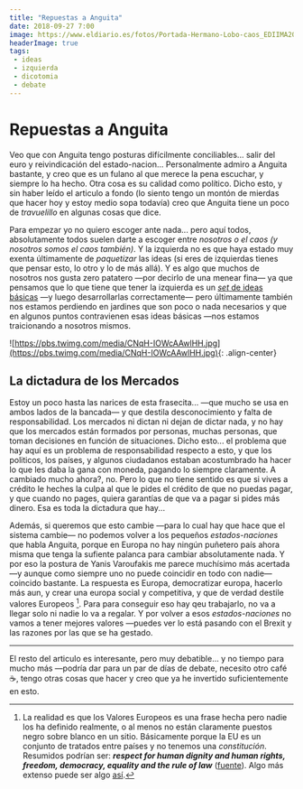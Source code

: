```yaml
---
title: "Repuestas a Anguita"
date: 2018-09-27 7:00
image: https://www.eldiario.es/fotos/Portada-Hermano-Lobo-caos_EDIIMA20180531_0444_21.jpg
headerImage: true 
tags: 
 - ideas
 - izquierda
 - dicotomia
 - debate
---
```


# Repuestas a Anguita

Veo que con Anguita tengo posturas difícilmente conciliables... salir del euro y reivindicación del estado-nacion... Personalmente admiro a Anguita bastante, y creo que es un fulano al que merece la pena escuchar, y siempre lo ha hecho. Otra cosa es su calidad como político. Dicho esto, y sin haber leído el articulo a fondo (lo siento tengo un montón de mierdas que hacer hoy y estoy medio sopa todavía) creo que Anguita tiene un poco de *travuelillo* en algunas cosas que dice. 

Para empezar yo no quiero escoger ante nada... pero aquí todos, absolutamente todos suelen darte a escoger entre _nosotros o el caos (y nosotros somos el caos también)_. Y la izquierda no es que haya estado muy exenta últimamente de _paquetizar_ las ideas (si eres de izquierdas tienes que pensar esto, lo otro y lo de más allá). Y es algo que muchos de nosotros nos gusta zero patatero —por decirlo de una menear fina— ya que pensamos que lo que tiene que tener la izquierda es un [_set_ de ideas básicas](/blog/2018/08/18/sobre-la-apertura-de-mentes-y-ideas/#el-dogma) —y luego desarrollarlas correctamente— pero últimamente también nos estamos perdiendo en jardines que son poco o nada necesarios y que en algunos puntos contravienen esas ideas básicas —nos estamos traicionando a nosotros mismos.  

![https://pbs.twimg.com/media/CNqH-IOWcAAwlHH.jpg](https://pbs.twimg.com/media/CNqH-IOWcAAwlHH.jpg){: .align-center}

## La dictadura de los Mercados

Estoy un poco hasta las narices de esta frasecita... —que mucho se usa en ambos lados de la bancada— y que destila desconocimiento y falta de responsabilidad. Los mercados ni dictan ni dejan de dictar nada, y no hay que los mercados están formados por personas, muchas personas, que toman decisiones en función de situaciones. Dicho esto... el problema que hay aquí es un problema de responsabilidad respecto a esto, y que los politicos, los países, y algunos ciudadanos estaban acostumbrado ha hacer lo que les daba la gana con moneda, pagando lo siempre claramente. A cambiado mucho ahora?, no. Pero lo que no tiene sentido es que si vives a crédito le heches la culpa al que le pides el crédito de que no puedas pagar, y que cuando no pages, quiera garantías de que va a pagar si pides más dinero.  Esa es toda la dictadura que hay... 

Además, si queremos que esto cambie —para lo cual hay que hace que el sistema cambie— no podemos volver a los pequeños _estados-naciones_ que habla Anguita, porque en Europa no hay ningún puñetero país ahora misma que tenga la sufiente palanca para cambiar absolutamente nada. Y por eso la postura de Yanis Varoufakis me parece muchísimo más acertada —y aunque como siempre uno no puede coincidir en todo con nadie— coincido bastante. La respuesta es Europa, democratizar europa, hacerlo más aun, y crear una europa social y competitiva, y que de verdad destile valores Europeos [^1]. Para para conseguir eso hay qeu trabajarlo, no va a llegar solo ni nadie lo va a regalar. Y por volver a esos _estados-naciones_ no vamos a tener mejores valores —puedes ver lo está pasando con el Brexit y las razones por las que se ha gestado. 

------

El resto del articulo es interesante, pero muy debatible... y no tiempo para mucho más —podría dar para un par de días de debate, necesito otro café :coffee:, tengo otras cosas que hacer y creo que ya he invertido suficientemente en esto. 



[^1]: La realidad es que los Valores Europeos es una frase hecha pero nadie los ha definido realmente, o al menos no están claramente puestos negro sobre blanco en un sitio. Básicamente porque la EU es un conjunto de tratados entre países y no tenemos una *constitución*. Resumidos podrían ser: ***respect for human dignity and human rights, freedom, democracy, equality and the rule of law*** ([fuente](https://europarlamentti.info/en/values-and-objectives/values/)). Algo más extenso puede ser algo [así](http://ec.europa.eu/commfrontoffice/publicopinion/archives/eb/eb77/eb77_value_en.pdf).